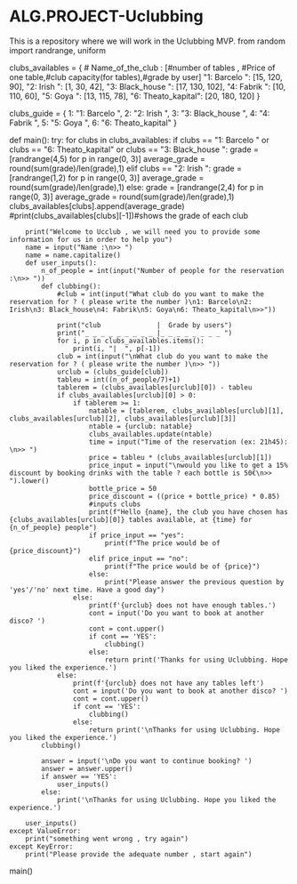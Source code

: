 # ALG.PROJECT-Uclubbing
This is a repository where we will work in the Uclubbing MVP.
from random import randrange, uniform


clubs_availables = {
    # Name_of_the_club : [#number of tables , #Price of one table,#club capacity(for tables),#grade by user]
    "1: Barcelo       ": [15, 120, 90],
    "2: Irish         ": [1, 30, 42],
    "3: Black_house   ": [17, 130, 102],
    "4: Fabrik        ": [10, 110, 60],
    "5: Goya          ": [13, 115, 78],
    "6: Theato_kapital": [20, 180, 120]
}

clubs_guide = {
    1: "1: Barcelo       ",
    2: "2: Irish         ",
    3: "3: Black_house   ",
    4: "4: Fabrik        ",
    5: "5: Goya          ",
    6: "6: Theato_kapital"
}

def main():
    try:
        for clubs in clubs_availables:
            if clubs == "1: Barcelo       " or clubs ==  "6: Theato_kapital" or clubs ==  "3: Black_house   ":
                grade = [randrange(4,5) for p in range(0, 3)]
                average_grade = round(sum(grade)/len(grade),1)
            elif clubs == "2: Irish         ":
                grade = [randrange(1,2) for p in range(0, 3)]
                average_grade = round(sum(grade)/len(grade),1)
            else:
                grade = [randrange(2,4) for p in range(0, 3)]
                average_grade = round(sum(grade)/len(grade),1)
            clubs_availables[clubs].append(average_grade)
                #print(clubs_availables[clubs][-1])#shows the grade of each club

        print("Welcome to Ucclub , we will need you to provide some information for us in order to help you")
        name = input("Name :\n>> ")
        name = name.capitalize()
        def user_inputs():
            n_of_people = int(input("Number of people for the reservation :\n>> "))
            def clubbing():
                #club = int(input("What club do you want to make the reservation for ? ( please write the number )\n1: Barcelo\n2: Irish\n3: Black_house\n4: Fabrik\n5: Goya\n6: Theato_kapital\n>>"))

                print("club              |  Grade by users")
                print("_ _ _ _ _ _ _ _ _ |_ _ _ _ _ _ _ _ ")
                for i, p in clubs_availables.items():
                    print(i, "|  ", p[-1])
                club = int(input("\nWhat club do you want to make the reservation for ? ( please write the number )\n>> "))
                urclub = (clubs_guide[club])
                tableu = int((n_of_people/7)+1)
                tablerem = (clubs_availables[urclub][0]) - tableu
                if clubs_availables[urclub][0] > 0:
                    if tablerem >= 1:
                        natable = [tablerem, clubs_availables[urclub][1], clubs_availables[urclub][2], clubs_availables[urclub][3]]
                        ntable = {urclub: natable}
                        clubs_availables.update(ntable)
                        time = input("Time of the reservation (ex: 21h45): \n>> ")
                        price = tableu * (clubs_availables[urclub][1])
                        price_input = input("\nwould you like to get a 15% discount by booking drinks with the table ? each bottle is 50€\n>> ").lower()
                        bottle_price = 50
                        price_discount = ((price + bottle_price) * 0.85)
                        #inputs clubs
                        print(f"Hello {name}, the club you have chosen has {clubs_availables[urclub][0]} tables available, at {time} for {n_of_people} people")
                        if price_input == "yes":
                            print(f"The price would be of {price_discount}")
                        elif price_input == "no":
                            print(f"The price would be of {price}")
                        else:
                            print("Please answer the previous question by 'yes'/'no' next time. Have a good day")
                    else:
                        print(f'{urclub} does not have enough tables.')
                        cont = input('Do you want to book at another disco? ')
                        cont = cont.upper()
                        if cont == 'YES':
                            clubbing()
                        else:
                            return print('Thanks for using Uclubbing. Hope you liked the experience.')
                else:
                    print(f'{urclub} does not have any tables left')
                    cont = input('Do you want to book at another disco? ')
                    cont = cont.upper()
                    if cont == 'YES':
                        clubbing()
                    else:
                        return print('\nThanks for using Uclubbing. Hope you liked the experience.')
            clubbing()

            answer = input('\nDo you want to continue booking? ')
            answer = answer.upper()
            if answer == 'YES':
                user_inputs()
            else:
                print('\nThanks for using Uclubbing. Hope you liked the experience.')

        user_inputs()
    except ValueError:
        print("something went wrong , try again")
    except KeyError:
        print("Please provide the adequate number , start again")

main()

